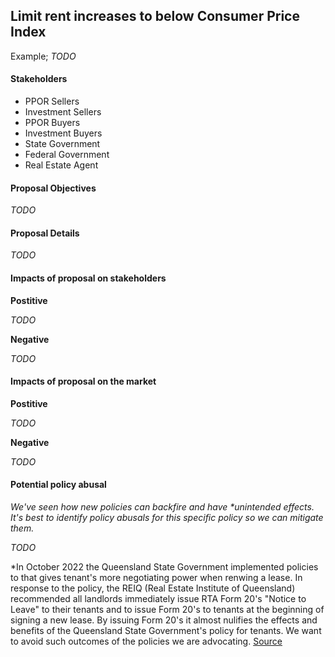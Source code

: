 ## Limit rent increases to below Consumer Price Index


Example; *TODO*


#### Stakeholders

- PPOR Sellers
- Investment Sellers
- PPOR Buyers
- Investment Buyers
- State Government
- Federal Government
- Real Estate Agent


#### Proposal Objectives

*TODO*


#### Proposal Details

*TODO*




#### Impacts of proposal on stakeholders

**Postitive**

*TODO*

**Negative**

*TODO*


#### Impacts of proposal on the market

**Postitive**

*TODO*

**Negative**

*TODO*


#### Potential policy abusal

*We've seen how new policies can backfire and have \*unintended effects. It's best to identify policy abusals for this specific policy so we can mitigate them.*

*TODO*

\*In October 2022 the Queensland State Government implemented policies to that gives tenant's more negotiating power when renwing a lease. In response to the policy, the REIQ (Real Estate Institute of Queensland) recommended all landlords immediately issue RTA Form 20's "Notice to Leave" to their tenants and to issue Form 20's to tenants at the beginning of signing a new lease. By issuing Form 20's it almost nulifies the effects and benefits of the Queensland State Government's policy for tenants. We want to avoid such outcomes of the policies we are advocating. [Source](https://www.reiq.com/articles/notices-to-leave-and-instructions-from-lessor-clients/)